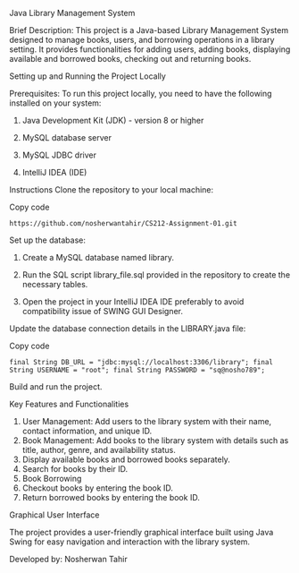 Java Library Management System

Brief Description:
This project is a Java-based Library Management System designed to manage books, users, and borrowing operations in a library setting. It provides functionalities for adding users, adding books, displaying available and borrowed books, checking out and returning books.

Setting up and Running the Project Locally

Prerequisites:
To run this project locally, you need to have the following installed on your system:

1) Java Development Kit (JDK) - version 8 or higher

2) MySQL database server

3) MySQL JDBC driver
4) IntelliJ IDEA (IDE)

Instructions
Clone the repository to your local machine:

Copy code

`https://github.com/nosherwantahir/CS212-Assignment-01.git`

Set up the database:

1) Create a MySQL database named library.

2) Run the SQL script library_file.sql provided in the repository to create the necessary tables.

3) Open the project in your IntelliJ IDEA IDE preferably to avoid compatibility issue of SWING GUI Designer.

Update the database connection details in the LIBRARY.java file:

Copy code

`final String DB_URL = "jdbc:mysql://localhost:3306/library";
final String USERNAME = "root";
final String PASSWORD = "sq@nosho789";`

Build and run the project.

Key Features and Functionalities
1) User Management: 
Add users to the library system with their name, contact information, and unique ID.
2) Book Management: 
Add books to the library system with details such as title, author, genre, and availability status.
3) Display available books and borrowed books separately.
4) Search for books by their ID.
5) Book Borrowing
6) Checkout books by entering the book ID.
7) Return borrowed books by entering the book ID.

Graphical User Interface

The project provides a user-friendly graphical interface built using Java Swing for easy navigation and interaction with the library system.

Developed by:
Nosherwan Tahir